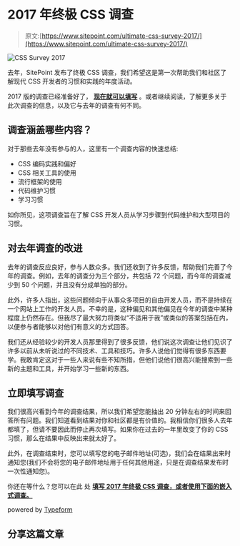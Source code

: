 # 2017 年终极 CSS 调查

> 原文:[https://www.sitepoint.com/ultimate-css-survey-2017/](https://www.sitepoint.com/ultimate-css-survey-2017/)

![CSS Survey 2017](../Images/e569c6d6486b4267201411dcacce541e.png)

去年，SitePoint 发布了终极 CSS 调查，我们希望这是第一次帮助我们和社区了解现代 CSS 开发者的习惯和实践的年度活动。

2017 版的调查已经准备好了， [**现在就可以填写**](https://sitepoint.typeform.com/to/IhQNma) 。或者继续阅读，了解更多关于此次调查的信息，以及它与去年的调查有何不同。

## 调查涵盖哪些内容？

对于那些去年没有参与的人，这里有一个调查内容的快速总结:

*   CSS 编码实践和偏好
*   CSS 相关工具的使用
*   流行框架的使用
*   代码维护习惯
*   学习习惯

如你所见，这项调查旨在了解 CSS 开发人员从学习步骤到代码维护和大型项目的习惯。

## 对去年调查的改进

去年的调查反应良好，参与人数众多。我们还收到了许多反馈，帮助我们完善了今年的调查。例如，去年的调查分为三个部分，共包括 72 个问题，而今年的调查减少到 50 个问题，并且没有分成单独的部分。

此外，许多人指出，这些问题倾向于从事众多项目的自由开发人员，而不是持续在一个网站上工作的开发人员。不幸的是，这种偏见和其他偏见在今年的调查中某种程度上仍然存在。但我尽了最大努力将类似“不适用于我”或类似的答案包括在内，以便参与者能够以对他们有意义的方式回答。

我们还从经验较少的开发人员那里得到了很多反馈，他们说这次调查让他们见识了许多以前从未听说过的不同技术、工具和技巧。许多人说他们觉得有很多东西要学。我敢肯定这对于一些人来说有些不知所措，但他们说他们很高兴能搜索到一些新的主题和工具，并开始学习一些新的东西。

## 立即填写调查

我们很高兴看到今年的调查结果，所以我们希望您能抽出 20 分钟左右的时间来回答所有问题。我们知道看到结果对你和社区都是有价值的。我相信你们很多人去年都填了，但请不要因此而停止再次填写。如果你在过去的一年里改变了你的 CSS 习惯，那么在结果中反映出来就太好了。

此外，在调查结束时，您可以填写您的电子邮件地址(可选)，我们会在结果出来时通知您(我们不会将您的电子邮件地址用于任何其他用途，只是在调查结果发布时一次性通知您)。

你还在等什么？您可以在此 处 [**填写 2017 年终极 CSS 调查，或者使用下面的嵌入式调查。**](https://sitepoint.typeform.com/to/IhQNma)

powered by [Typeform](https://www.typeform.com/examples/surveys/?utm_campaign=IhQNma&utm_source=typeform.com-163528-Pro&utm_medium=typeform&utm_content=typeform-embedded-onlinesurvey&utm_term=EN)

## 分享这篇文章
